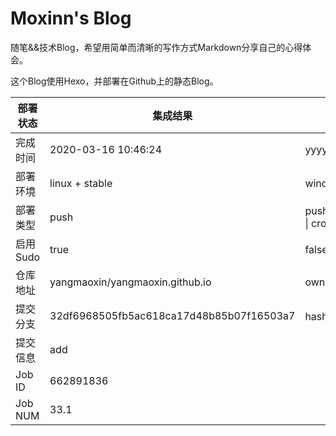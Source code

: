 # Moxinn's Blog

随笔&&技术Blog，希望用简单而清晰的写作方式Markdown分享自己的心得体会。

这个Blog使用Hexo，并部署在Github上的静态Blog。

部署状态 | 集成结果 | 参考值
---|---|---
完成时间 | 2020-03-16 10:46:24 | yyyy-mm-dd hh:mm:ss
部署环境 | linux + stable | window \| linux + stable
部署类型 | push | push \| pull_request \| api \| cron
启用Sudo | true | false \| true
仓库地址 | yangmaoxin/yangmaoxin.github.io | owner_name/repo_name
提交分支 | 32df6968505fb5ac618ca17d48b85b07f16503a7 | hash 16位
提交信息 | add |
Job ID   | 662891836 |
Job NUM  | 33.1 |
